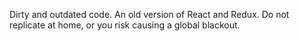 Dirty and outdated code. An old version of React and Redux. Do not replicate at home, or you risk causing a global blackout.
